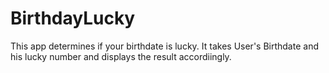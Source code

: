 # BirthdayLucky
This app determines if your birthdate is lucky.
It takes User's Birthdate and his lucky number and displays the result accordiingly.
